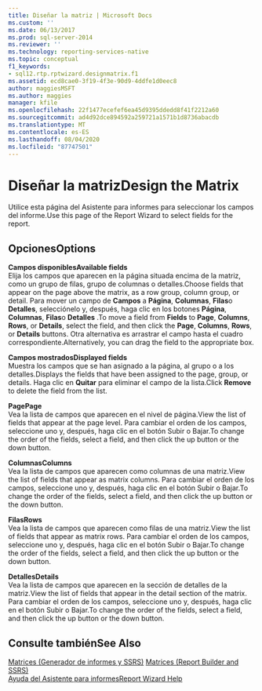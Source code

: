 ```yaml
---
title: Diseñar la matriz | Microsoft Docs
ms.custom: ''
ms.date: 06/13/2017
ms.prod: sql-server-2014
ms.reviewer: ''
ms.technology: reporting-services-native
ms.topic: conceptual
f1_keywords:
- sql12.rtp.rptwizard.designmatrix.f1
ms.assetid: ecd8cae0-3f19-4f3e-90d9-4ddfe1d0eec8
author: maggiesMSFT
ms.author: maggies
manager: kfile
ms.openlocfilehash: 22f1477ecefef6ea45d9395ddedd8f41f2212a60
ms.sourcegitcommit: ad4d92dce894592a259721a1571b1d8736abacdb
ms.translationtype: MT
ms.contentlocale: es-ES
ms.lasthandoff: 08/04/2020
ms.locfileid: "87747501"
---
```

# <a name="design-the-matrix"></a><span data-ttu-id="a3e2b-102">Diseñar la matriz</span><span class="sxs-lookup"><span data-stu-id="a3e2b-102">Design the Matrix</span></span>
  <span data-ttu-id="a3e2b-103">Utilice esta página del Asistente para informes para seleccionar los campos del informe.</span><span class="sxs-lookup"><span data-stu-id="a3e2b-103">Use this page of the Report Wizard to select fields for the report.</span></span>  
  
## <a name="options"></a><span data-ttu-id="a3e2b-104">Opciones</span><span class="sxs-lookup"><span data-stu-id="a3e2b-104">Options</span></span>  
 <span data-ttu-id="a3e2b-105">**Campos disponibles**</span><span class="sxs-lookup"><span data-stu-id="a3e2b-105">**Available fields**</span></span>  
 <span data-ttu-id="a3e2b-106">Elija los campos que aparecen en la página situada encima de la matriz, como un grupo de filas, grupo de columnas o detalles.</span><span class="sxs-lookup"><span data-stu-id="a3e2b-106">Choose fields that appear on the page above the matrix, as a row group, column group, or detail.</span></span> <span data-ttu-id="a3e2b-107">Para mover un campo de **Campos** a **Página**, **Columnas**, **Filas**o **Detalles**, selecciónelo y, después, haga clic en los botones **Página**, **Columnas**, **Filas**o **Detalles** .</span><span class="sxs-lookup"><span data-stu-id="a3e2b-107">To move a field from **Fields** to **Page**, **Columns**, **Rows**, or **Details**, select the field, and then click the **Page**, **Columns**, **Rows**, or **Details** buttons.</span></span> <span data-ttu-id="a3e2b-108">Otra alternativa es arrastrar el campo hasta el cuadro correspondiente.</span><span class="sxs-lookup"><span data-stu-id="a3e2b-108">Alternatively, you can drag the field to the appropriate box.</span></span>  
  
 <span data-ttu-id="a3e2b-109">**Campos mostrados**</span><span class="sxs-lookup"><span data-stu-id="a3e2b-109">**Displayed fields**</span></span>  
 <span data-ttu-id="a3e2b-110">Muestra los campos que se han asignado a la página, al grupo o a los detalles.</span><span class="sxs-lookup"><span data-stu-id="a3e2b-110">Displays the fields that have been assigned to the page, group, or details.</span></span> <span data-ttu-id="a3e2b-111">Haga clic en **Quitar** para eliminar el campo de la lista.</span><span class="sxs-lookup"><span data-stu-id="a3e2b-111">Click **Remove** to delete the field from the list.</span></span>  
  
 <span data-ttu-id="a3e2b-112">**Page**</span><span class="sxs-lookup"><span data-stu-id="a3e2b-112">**Page**</span></span>  
 <span data-ttu-id="a3e2b-113">Vea la lista de campos que aparecen en el nivel de página.</span><span class="sxs-lookup"><span data-stu-id="a3e2b-113">View the list of fields that appear at the page level.</span></span> <span data-ttu-id="a3e2b-114">Para cambiar el orden de los campos, seleccione uno y, después, haga clic en el botón Subir o Bajar.</span><span class="sxs-lookup"><span data-stu-id="a3e2b-114">To change the order of the fields, select a field, and then click the up button or the down button.</span></span>  
  
 <span data-ttu-id="a3e2b-115">**Columnas**</span><span class="sxs-lookup"><span data-stu-id="a3e2b-115">**Columns**</span></span>  
 <span data-ttu-id="a3e2b-116">Vea la lista de campos que aparecen como columnas de una matriz.</span><span class="sxs-lookup"><span data-stu-id="a3e2b-116">View the list of fields that appear as matrix columns.</span></span> <span data-ttu-id="a3e2b-117">Para cambiar el orden de los campos, seleccione uno y, después, haga clic en el botón Subir o Bajar.</span><span class="sxs-lookup"><span data-stu-id="a3e2b-117">To change the order of the fields, select a field, and then click the up button or the down button.</span></span>  
  
 <span data-ttu-id="a3e2b-118">**Filas**</span><span class="sxs-lookup"><span data-stu-id="a3e2b-118">**Rows**</span></span>  
 <span data-ttu-id="a3e2b-119">Vea la lista de campos que aparecen como filas de una matriz.</span><span class="sxs-lookup"><span data-stu-id="a3e2b-119">View the list of fields that appear as matrix rows.</span></span> <span data-ttu-id="a3e2b-120">Para cambiar el orden de los campos, seleccione uno y, después, haga clic en el botón Subir o Bajar.</span><span class="sxs-lookup"><span data-stu-id="a3e2b-120">To change the order of the fields, select a field, and then click the up button or the down button.</span></span>  
  
 <span data-ttu-id="a3e2b-121">**Detalles**</span><span class="sxs-lookup"><span data-stu-id="a3e2b-121">**Details**</span></span>  
 <span data-ttu-id="a3e2b-122">Vea la lista de campos que aparecen en la sección de detalles de la matriz.</span><span class="sxs-lookup"><span data-stu-id="a3e2b-122">View the list of fields that appear in the detail section of the matrix.</span></span> <span data-ttu-id="a3e2b-123">Para cambiar el orden de los campos, seleccione uno y, después, haga clic en el botón Subir o Bajar.</span><span class="sxs-lookup"><span data-stu-id="a3e2b-123">To change the order of the fields, select a field, and then click the up button or the down button.</span></span>  
  
## <a name="see-also"></a><span data-ttu-id="a3e2b-124">Consulte también</span><span class="sxs-lookup"><span data-stu-id="a3e2b-124">See Also</span></span>  
 <span data-ttu-id="a3e2b-125">[Matrices &#40;Generador de informes y SSRS&#41;](report-design/create-a-matrix-report-builder-and-ssrs.md) </span><span class="sxs-lookup"><span data-stu-id="a3e2b-125">[Matrices &#40;Report Builder and SSRS&#41;](report-design/create-a-matrix-report-builder-and-ssrs.md) </span></span>  
 [<span data-ttu-id="a3e2b-126">Ayuda del Asistente para informes</span><span class="sxs-lookup"><span data-stu-id="a3e2b-126">Report Wizard Help</span></span>](../../2014/reporting-services/report-wizard-help.md)  
  
  
